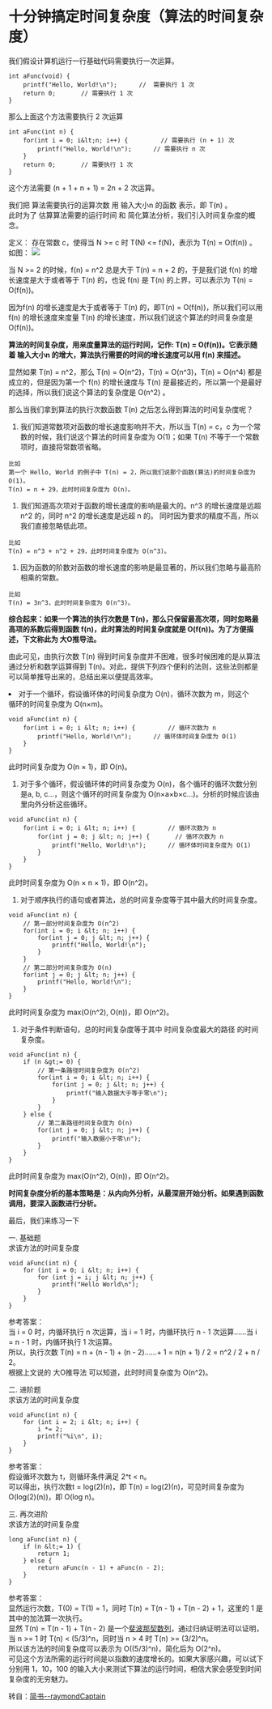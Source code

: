     
# 十分钟搞定时间复杂度（算法的时间复杂度）

我们假设计算机运行一行基础代码需要执行一次运算。

```
int aFunc(void) {
    printf("Hello, World!\n");      //  需要执行 1 次
    return 0;       // 需要执行 1 次
}

```

那么上面这个方法需要执行 2 次运算

```
int aFunc(int n) {
    for(int i = 0; i&lt;n; i++) {         // 需要执行 (n + 1) 次
        printf("Hello, World!\n");      // 需要执行 n 次
    }
    return 0;       // 需要执行 1 次
}

```

这个方法需要 (n + 1 + n  + 1) = 2n + 2 次运算。

我们把 算法需要执行的运算次数 用 输入大小n 的函数 表示，即 T(n) 。<br>
此时为了 估算算法需要的运行时间 和 简化算法分析，我们引入时间复杂度的概念。

定义： 存在常数 c，使得当 N &gt;= c 时 T(N) &lt;= f(N)，表示为 T(n) = O(f(n)) 。<br>
如图：
![](http://pgnfl948u.bkt.clouddn.com/001.webp.jpg)

当 N &gt;= 2 的时候，f(n) = n^2 总是大于 T(n) = n + 2 的，于是我们说 f(n) 的增长速度是大于或者等于 T(n) 的，也说 f(n) 是 T(n) 的上界，可以表示为 T(n) = O(f(n))。

因为f(n) 的增长速度是大于或者等于 T(n) 的，即T(n) = O(f(n))，所以我们可以用 f(n) 的增长速度来度量 T(n) 的增长速度，所以我们说这个算法的时间复杂度是 O(f(n))。

**算法的时间复杂度，用来度量算法的运行时间，记作: T(n) = O(f(n))。它表示随着 输入大小n 的增大，算法执行需要的时间的增长速度可以用 f(n) 来描述。**

显然如果 T(n) = n^2，那么 T(n) = O(n^2)，T(n) = O(n^3)，T(n) = O(n^4) 都是成立的，但是因为第一个 f(n) 的增长速度与 T(n) 是最接近的，所以第一个是最好的选择，所以我们说这个算法的复杂度是 O(n^2) 。

那么当我们拿到算法的执行次数函数 T(n) 之后怎么得到算法的时间复杂度呢？

1. 我们知道常数项对函数的增长速度影响并不大，所以当 T(n) = c，c 为一个常数的时候，我们说这个算法的时间复杂度为 O(1)；如果 T(n) 不等于一个常数项时，直接将常数项省略。

```
比如
第一个 Hello, World 的例子中 T(n) = 2，所以我们说那个函数(算法)的时间复杂度为 O(1)。
T(n) = n + 29，此时时间复杂度为 O(n)。

```

1. 我们知道高次项对于函数的增长速度的影响是最大的。n^3 的增长速度是远超 n^2 的，同时 n^2 的增长速度是远超 n 的。 同时因为要求的精度不高，所以我们直接忽略低此项。

```
比如
T(n) = n^3 + n^2 + 29，此时时间复杂度为 O(n^3)。

```

1. 因为函数的阶数对函数的增长速度的影响是最显著的，所以我们忽略与最高阶相乘的常数。

```
比如
T(n) = 3n^3，此时时间复杂度为 O(n^3)。

```

**综合起来：如果一个算法的执行次数是 T(n)，那么只保留最高次项，同时忽略最高项的系数后得到函数 f(n)，此时算法的时间复杂度就是 O(f(n))。为了方便描述，下文称此为 大O推导法。**

由此可见，由执行次数 T(n) 得到时间复杂度并不困难，很多时候困难的是从算法通过分析和数学运算得到 T(n)。对此，提供下列四个便利的法则，这些法则都是可以简单推导出来的，总结出来以便提高效率。

<li>对于一个循环，假设循环体的时间复杂度为 O(n)，循环次数为 m，则这个<br>
循环的时间复杂度为 O(n×m)。</li>

```
void aFunc(int n) {
    for(int i = 0; i &lt; n; i++) {         // 循环次数为 n
        printf("Hello, World!\n");      // 循环体时间复杂度为 O(1)
    }
}

```

此时时间复杂度为 O(n × 1)，即 O(n)。

1. 对于多个循环，假设循环体的时间复杂度为 O(n)，各个循环的循环次数分别是a, b, c...，则这个循环的时间复杂度为 O(n×a×b×c...)。分析的时候应该由里向外分析这些循环。

```
void aFunc(int n) {
    for(int i = 0; i &lt; n; i++) {         // 循环次数为 n
        for(int j = 0; j &lt; n; j++) {       // 循环次数为 n
            printf("Hello, World!\n");      // 循环体时间复杂度为 O(1)
        }
    }
}

```

此时时间复杂度为 O(n × n × 1)，即 O(n^2)。

1. 对于顺序执行的语句或者算法，总的时间复杂度等于其中最大的时间复杂度。

```
void aFunc(int n) {
    // 第一部分时间复杂度为 O(n^2)
    for(int i = 0; i &lt; n; i++) {
        for(int j = 0; j &lt; n; j++) {
            printf("Hello, World!\n");
        }
    }
    // 第二部分时间复杂度为 O(n)
    for(int j = 0; j &lt; n; j++) {
        printf("Hello, World!\n");
    }
}

```

此时时间复杂度为 max(O(n^2), O(n))，即 O(n^2)。

1. 对于条件判断语句，总的时间复杂度等于其中 时间复杂度最大的路径 的时间复杂度。

```
void aFunc(int n) {
    if (n &gt;= 0) {
        // 第一条路径时间复杂度为 O(n^2)
        for(int i = 0; i &lt; n; i++) {
            for(int j = 0; j &lt; n; j++) {
                printf("输入数据大于等于零\n");
            }
        }
    } else {
        // 第二条路径时间复杂度为 O(n)
        for(int j = 0; j &lt; n; j++) {
            printf("输入数据小于零\n");
        }
    }
}

```

此时时间复杂度为 max(O(n^2), O(n))，即 O(n^2)。

**时间复杂度分析的基本策略是：从内向外分析，从最深层开始分析。如果遇到函数调用，要深入函数进行分析。**

最后，我们来练习一下

一. 基础题<br>
求该方法的时间复杂度

```
void aFunc(int n) {
    for (int i = 0; i &lt; n; i++) {
        for (int j = i; j &lt; n; j++) {
            printf("Hello World\n");
        }
    }
}

```

参考答案：<br>
当 i = 0 时，内循环执行 n 次运算，当 i = 1 时，内循环执行 n - 1 次运算……当 i = n - 1 时，内循环执行 1 次运算。<br>
所以，执行次数 T(n) = n + (n - 1) + (n - 2)……+ 1 = n(n + 1) / 2 = n^2 / 2 + n / 2。<br>
根据上文说的 大O推导法 可以知道，此时时间复杂度为 O(n^2)。

二. 进阶题<br>
求该方法的时间复杂度

```
void aFunc(int n) {
    for (int i = 2; i &lt; n; i++) {
        i *= 2;
        printf("%i\n", i);
    }
}

```

参考答案：<br>
假设循环次数为 t，则循环条件满足 2^t &lt; n。<br>
可以得出，执行次数t = log(2)(n)，即 T(n) = log(2)(n)，可见时间复杂度为 O(log(2)(n))，即 O(log n)。

三. 再次进阶<br>
求该方法的时间复杂度

```
long aFunc(int n) {
    if (n &lt;= 1) {
        return 1;
    } else {
        return aFunc(n - 1) + aFunc(n - 2);
    }
}

```

参考答案：<br>
显然运行次数，T(0) = T(1) = 1，同时 T(n) = T(n - 1) + T(n - 2) + 1，这里的 1 是其中的加法算一次执行。<br>
显然 T(n) = T(n - 1) + T(n - 2) 是一个[斐波那契数列](https://baike.baidu.com/item/%E6%96%90%E6%B3%A2%E9%82%A3%E5%A5%91%E6%95%B0%E5%88%97)，通过归纳证明法可以证明，当 n &gt;= 1 时 T(n) &lt; (5/3)^n，同时当 n &gt; 4 时 T(n) &gt;= (3/2)^n。<br>
所以该方法的时间复杂度可以表示为 O((5/3)^n)，简化后为 O(2^n)。<br>
可见这个方法所需的运行时间是以指数的速度增长的。如果大家感兴趣，可以试下分别用 1，10，100 的输入大小来测试下算法的运行时间，相信大家会感受到时间复杂度的无穷魅力。


转自：[简书--raymondCaptain](https://www.jianshu.com/p/f4cca5ce055a)
